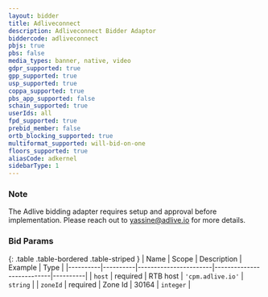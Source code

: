 ```yaml
---
layout: bidder
title: Adliveconnect
description: Adliveconnect Bidder Adaptor
biddercode: adliveconnect
pbjs: true
pbs: false
media_types: banner, native, video
gdpr_supported: true
gpp_supported: true
usp_supported: true
coppa_supported: true
pbs_app_supported: false
schain_supported: true
userIds: all
fpd_supported: true
prebid_member: false
ortb_blocking_supported: true
multiformat_supported: will-bid-on-one
floors_supported: true
aliasCode: adkernel
sidebarType: 1
---
```


### Note

The Adlive bidding adapter requires setup and approval before implementation. Please reach out to <yassine@adlive.io> for more details.

### Bid Params

{: .table .table-bordered .table-striped }
| Name     | Scope    | Description           | Example                   | Type     |
|----------|----------|-----------------------|---------------------------|----------|
| `host`   | required | RTB host | `'cpm.adlive.io'` | `string` |
| `zoneId` | required | Zone Id           | 30164                 | `integer` |
